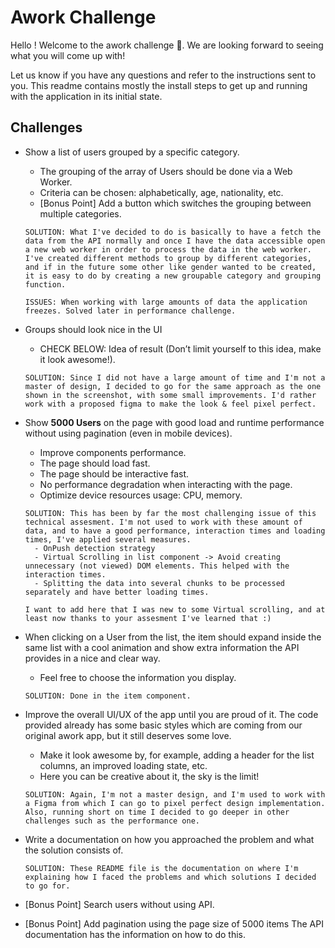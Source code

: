 # Awork Challenge

Hello ! Welcome to the awork challenge 🤩. We are looking forward to seeing what you will come up with!

Let us know if you have any questions and refer to the instructions sent to you. This readme contains mostly the install steps to get up and running with the application in its initial state.

## Challenges

- Show a list of users grouped by a specific category.

  - The grouping of the array of Users should be done via a Web Worker.
  - Criteria can be chosen: alphabetically, age, nationality, etc.
  - [Bonus Point] Add a button which switches the grouping between multiple categories.

  ```
  SOLUTION: What I've decided to do is basically to have a fetch the data from the API normally and once I have the data accessible open a new web worker in order to process the data in the web worker. I've created different methods to group by different categories, and if in the future some other like gender wanted to be created, it is easy to do by creating a new groupable category and grouping function.

  ISSUES: When working with large amounts of data the application freezes. Solved later in performance challenge.
  ```

- Groups should look nice in the UI

  - CHECK BELOW: Idea of result (Don’t limit yourself to this idea, make it look awesome!).

  ```
  SOLUTION: Since I did not have a large amount of time and I'm not a master of design, I decided to go for the same approach as the one shown in the screenshot, with some small improvements. I'd rather work with a proposed figma to make the look & feel pixel perfect.
  ```

- Show **5000 Users** on the page with good load and runtime performance without using pagination (even in mobile devices).

  - Improve components performance.
  - The page should load fast.
  - The page should be interactive fast.
  - No performance degradation when interacting with the page.
  - Optimize device resources usage: CPU, memory.

  ```
  SOLUTION: This has been by far the most challenging issue of this technical assesment. I'm not used to work with these amount of data, and to have a good performance, interaction times and loading times, I've applied several measures.
    - OnPush detection strategy
    - Virtual Scrolling in list component -> Avoid creating unnecessary (not viewed) DOM elements. This helped with the interaction times.
    - Splitting the data into several chunks to be processed separately and have better loading times.

  I want to add here that I was new to some Virtual scrolling, and at least now thanks to your assesment I've learned that :)
  ```

- When clicking on a User from the list, the item should expand inside the same list with a cool animation and show extra information the API provides in a nice and clear way.
  - Feel free to choose the information you display.
  ```
  SOLUTION: Done in the item component.
  ```
- Improve the overall UI/UX of the app until you are proud of it. The code provided already has some basic styles which are coming from our original awork app, but it still deserves some love.

  - Make it look awesome by, for example, adding a header for the list columns, an improved loading state, etc.
  - Here you can be creative about it, the sky is the limit!

  ```
  SOLUTION: Again, I'm not a master design, and I'm used to work with a Figma from which I can go to pixel perfect design implementation. Also, running short on time I decided to go deeper in other challenges such as the performance one.
  ```

- Write a documentation on how you approached the problem and what the solution consists of.
  ```
  SOLUTION: These README file is the documentation on where I'm explaining how I faced the problems and which solutions I decided to go for.
  ```
- [Bonus Point] Search users without using API.
- [Bonus Point] Add pagination using the page size of 5000 items
  The API documentation has the information on how to do this.
